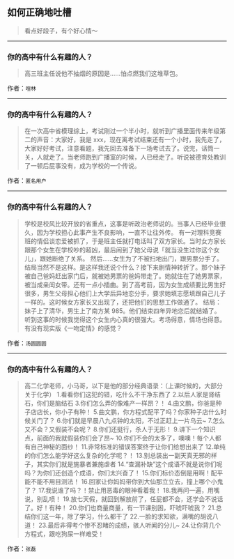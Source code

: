 ## 如何正确地吐槽

> 看点好段子，有个好心情～


 
---

### 你的高中有什么有趣的人？

> 高三班主任说他不抽烟的原因是……怕点燃我们这堆草包。


作者：`喧林`

---

### 你的高中有什么有趣的人？

> 在一次高中省模理综上，考试刚过一个半小时，就听到广播里面传来年级第二的声音：大家好，我是 xxx，现在离考试结束还有一个小时，我先走了，大家好好考试，注意看题，我先回去准备下一场考试去了。说完，话筒一关，人就走了。当老师跑到广播室的时候，人已经走了。听说被德育处教训了一顿后屁事没有，成为学校的一个传说。


作者：`匿名用户`

---

### 你的高中有什么有趣的人？

> 学校是校风比较开放的省重点，这事是听政治老师说的。当事人已经毕业很久，因为学校担心此事产生不良影响，一直不让往外传。
> 有一对理科竞赛班的情侣谈恋爱被抓了，于是班主任就打电话叫了双方家长。当时女方家长跟那个女生在学校吵的超凶，最后闹到了她父母说「就当没生过你这个女儿」，跟她断绝了关系。
> 然后……女生为了不被扫地出门，跟男票分手了。
> 结局当然不是这样。是这样我还说个什么？接下来剧情神转折了。那个妹子被自己爸妈赶出家门后，就被她男票的爸妈带走了。她就住在了她男票家，被当成亲闺女带。还有一点小插曲。到了高考前，因为女生成绩要比男生好很多，男生父母担心他们上大学后异地恋分手，要求她填志愿填跟自己儿子一样的。这时候女方家长又出现了，还把他们的思想工作做通了。
> 结局：妹子上了清华，男生上了南方某 985。他们结束四年异地恋后就结婚了。
> 听到这事的时候我觉得这个女生内心真的很强大。考场得意，情场也得意。有没有现实版《一吻定情》的感觉？


作者：`汤圆圆圆`

---

### 你的高中有什么有趣的人？

> 高二化学老师，小马哥，以下是他的部分经典语录：（上课时候的，大部分关于化学）
> 1.看看你们这犯的错，吃什么不干净东西了
> 2.以后人家是肾结石，你们是脑结石
> 3.你们怎么弄的像难产一样昂？！
> 4.曲文鹏，你爸是种子店店长，你小子有种！
> 5.曲文鹏，你方程式配平了吗？你家种子店什么时候关门了？
> 6.你们就是早晨八九点钟的太阳，不过正赶上一片乌云~
> 7.怎么又不会？又假装不会呢？
> 8.你们还挺行，杀人于无形！
> 9.讲下一个知识点，前面的我就假装你们会了昂~
> 10.你们不会的太多了，噢噢！每个人都有自己神秘的面纱！
> 11.非常标准的错误答案终于让你们给想出来了
> 12.单纯的你们怎么能学好这么复杂的化学呢？！
> 13.别总装出一副天真无邪的样子，其实你们就是施暴者兼施虐者
> 14.“查漏补缺”这个成语不就是说你们呢吗？为你们还创造个成语，你们太兴奋了！
> 15.你们标价态倒是用啊！配平能不能不用目测法！
> 16.回家让你妈妈带你到大仙那立立去，撞上哪个小鬼了？
> 17.我说谁了吗？！禁止用恶毒的眼神看着我！
> 18.我再问一遍，用嘴说，别乱喷！
> 19.放七天假，就回到解放前了，任屁都不会，还学会不说话了。好！有种！
> 20.你们也商量商量，有一节课别困，吓唬吓唬我？
> 21.总结你们这一年，除了学习，什么都干了
> 22.一脸的求知欲，满嘴的胡说八道！
> 23.最后非得考个惨不忍睹的成绩，骇人听闻的分儿~
> 24.让你背几个方程式，跟吃狗屎一样难受！


作者：`张磊`